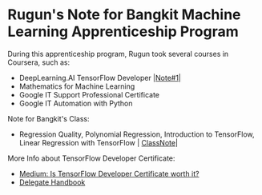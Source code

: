 # Rugun's Note for Bangkit Machine Learning Apprenticeship Program

During this apprenticeship program, Rugun took several courses in Coursera, such as:
* DeepLearning.AI TensorFlow Developer |[Note#1](https://github.com/rugunivana/bangkit_practice/blob/main/1.%20Intro%20to%20TensorFlow%20for%20AI:%20NN%2C%20Computer%20Vision%2C%20CNN%2C%20Using%20Real%20World%20Image.ipynb)|
* Mathematics for Machine Learning
* Google IT Support Professional Certificate
* Google IT Automation with Python

Note for Bangkit's Class:
* Regression Quality, Polynomial Regression, Introduction to TensorFlow, Linear Regression with TensorFlow | [ClassNote](https://github.com/rugunivana/bangkit_practice/blob/main/2_Class_6_Tensorflow_.ipynb)|

More Info about TensorFlow Developer Certificate: 
* [Medium: Is TensorFlow Developer Certificate worth it?](https://medium.com/analytics-vidhya/is-the-tensorflow-developer-certificate-worth-it-56f597ceea75)
* [Delegate Handbook](https://www.tensorflow.org/extras/cert/TF_Certificate_Candidate_Handbook.pdf)

